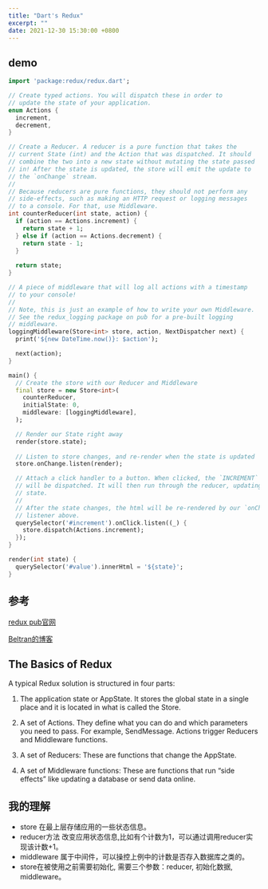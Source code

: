 ```yaml
---
title: "Dart's Redux"
excerpt: ""
date: 2021-12-30 15:30:00 +0800
---
```


## demo

```dart
import 'package:redux/redux.dart';

// Create typed actions. You will dispatch these in order to
// update the state of your application.
enum Actions {
  increment,
  decrement,
}

// Create a Reducer. A reducer is a pure function that takes the 
// current State (int) and the Action that was dispatched. It should
// combine the two into a new state without mutating the state passed
// in! After the state is updated, the store will emit the update to 
// the `onChange` stream.
// 
// Because reducers are pure functions, they should not perform any 
// side-effects, such as making an HTTP request or logging messages
// to a console. For that, use Middleware.
int counterReducer(int state, action) {
  if (action == Actions.increment) {
    return state + 1;
  } else if (action == Actions.decrement) {
    return state - 1;
  }
  
  return state;
}

// A piece of middleware that will log all actions with a timestamp
// to your console!
// 
// Note, this is just an example of how to write your own Middleware.
// See the redux_logging package on pub for a pre-built logging 
// middleware.
loggingMiddleware(Store<int> store, action, NextDispatcher next) {
  print('${new DateTime.now()}: $action');

  next(action);
}

main() {
  // Create the store with our Reducer and Middleware
  final store = new Store<int>(
    counterReducer, 
    initialState: 0, 
    middleware: [loggingMiddleware],
  );

  // Render our State right away
  render(store.state);
  
  // Listen to store changes, and re-render when the state is updated
  store.onChange.listen(render);

  // Attach a click handler to a button. When clicked, the `INCREMENT` action
  // will be dispatched. It will then run through the reducer, updating the 
  // state.
  //
  // After the state changes, the html will be re-rendered by our `onChange`
  // listener above. 
  querySelector('#increment').onClick.listen((_) {
    store.dispatch(Actions.increment);
  });
}

render(int state) {
  querySelector('#value').innerHtml = '${state}';
}
```

## 参考
[redux pub官网](https://pub.dev/packages/redux)

[Beltran的博客](https://beltran.work/blog/building-a-messaging-app-in-flutter-part-iii-redux/)

## The Basics of Redux
A typical Redux solution is structured in four parts:

1. The application state or AppState. It stores the global state in a single place and it is located in what is called the Store.

2. A set of Actions. They define what you can do and which parameters you need to pass. For example, SendMessage. Actions trigger Reducers and Middleware functions.

3. A set of Reducers: These are functions that change the AppState.

4. A set of Middleware functions: These are functions that run “side effects” like updating a database or send data online.

## 我的理解
* store 在最上层存储应用的一些状态信息。
* reducer方法 改变应用状态信息,比如有个计数为1，可以通过调用reducer实现该计数+1。
* middleware 属于中间件，可以操控上例中的计数是否存入数据库之类的。
* store在被使用之前需要初始化, 需要三个参数：reducer, 初始化数据, middleware。
